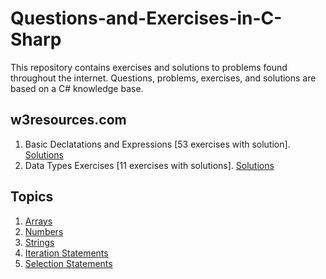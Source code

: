 # Questions-and-Exercises-in-C-Sharp
This repository contains exercises and solutions to problems found throughout the internet. Questions, problems, exercises, and solutions are based on a C# knowledge base.

## w3resources.com
1. Basic Declatations and Expressions [53 exercises with solution]. <a href="https://github.com/jesushilarioh/Questions-and-Exercises-in-C-Sharp/tree/master/Basic%20Exercises%20%5B53%20excercises%20with%20solutions%5D" target="_blank">Solutions</a>
2. Data Types Exercises [11 exercises with solutions]. <a href="https://github.com/jesushilarioh/Questions-and-Exercises-in-C-Sharp/tree/master/Data%20Types%20Exercises%20%5B11%20exercises%20with%20solutions%5D" target="_blank">Solutions</a>

## Topics
1. <a href="https://github.com/jesushilarioh/Questions-and-Exercises-in-C-Sharp/tree/master/Arrays" target="_blank">Arrays</a>
2. <a href="https://github.com/jesushilarioh/Questions-and-Exercises-in-C-Sharp/tree/master/Numbers" target="_blank">Numbers</a>
3. <a href="https://github.com/jesushilarioh/Questions-and-Exercises-in-C-Sharp/tree/master/Strings" target="_blank">Strings</a>
4. <a href="https://github.com/jesushilarioh/Questions-and-Exercises-in-C-Sharp/tree/master/Iteration%20Statements" target="_blank">Iteration Statements</a>
5. <a href="https://github.com/jesushilarioh/Questions-and-Exercises-in-C-Sharp/tree/master/Selection%20Statements" target="_blank">Selection Statements</a>
